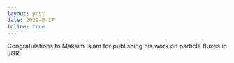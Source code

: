 ```yaml
---
layout: post
date: 2022-8-17
inline: true
---
```


Congratulations to Maksim Islam for publishing his work on particle fluxes in JGR.

